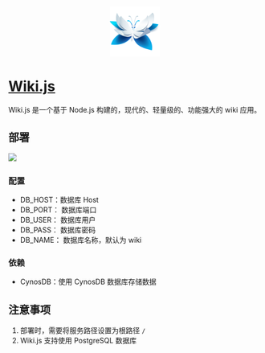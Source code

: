 <p align="center">
  <img height="100px" src="./logo.svg" />
</p>

# [Wiki.js](https://github.com/Requarks/wiki)

Wiki.js 是一个基于 Node.js 构建的，现代的、轻量级的、功能强大的 wiki 应用。

## 部署

[![](https://main.qcloudimg.com/raw/67f5a389f1ac6f3b4d04c7256438e44f.svg)](https://console.cloud.tencent.com/tcb/env/index?action=CreateAndDeployCloudBaseProject&tdl_anchor=github&tdl_site=0&appUrl=https://github.com/TencentCloudBase-Marketplace/wiki)

### 配置

- DB_HOST：数据库 Host
- DB_PORT： 数据库端口
- DB_USER： 数据库用户
- DB_PASS： 数据库密码
- DB_NAME： 数据库名称，默认为 wiki

### 依赖

- CynosDB：使用 CynosDB 数据库存储数据

## 注意事项

1. 部署时，需要将服务路径设置为根路径 `/`
2. Wiki.js 支持使用 PostgreSQL 数据库
